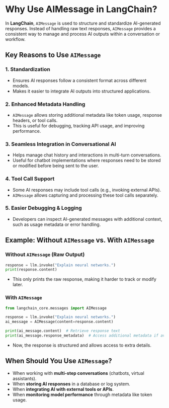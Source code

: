 # Why Use AIMessage in LangChain?

In **LangChain**, `AIMessage` is used to structure and standardize AI-generated responses. Instead of handling raw text responses, `AIMessage` provides a consistent way to manage and process AI outputs within a conversation or workflow.

## Key Reasons to Use `AIMessage`

### **1. Standardization**
- Ensures AI responses follow a consistent format across different models.
- Makes it easier to integrate AI outputs into structured applications.

### **2. Enhanced Metadata Handling**
- `AIMessage` allows storing additional metadata like token usage, response headers, or tool calls.
- This is useful for debugging, tracking API usage, and improving performance.

### **3. Seamless Integration in Conversational AI**
- Helps manage chat history and interactions in multi-turn conversations.
- Useful for chatbot implementations where responses need to be stored or modified before being sent to the user.

### **4. Tool Call Support**
- Some AI responses may include tool calls (e.g., invoking external APIs).
- `AIMessage` allows capturing and processing these tool calls separately.

### **5. Easier Debugging & Logging**
- Developers can inspect AI-generated messages with additional context, such as usage metadata or error handling.

## Example: Without `AIMessage` vs. With `AIMessage`

### **Without `AIMessage` (Raw Output)**
```python
response = llm.invoke("Explain neural networks.")
print(response.content)
```
- This only prints the raw response, making it harder to track or modify later.

### **With `AIMessage`**
```python
from langchain_core.messages import AIMessage

response = llm.invoke("Explain neural networks.")
ai_message = AIMessage(content=response.content)

print(ai_message.content)  # Retrieve response text
print(ai_message.response_metadata)  # Access additional metadata if available
```
- Now, the response is structured and allows access to extra details.

## When Should You Use `AIMessage`?
- When working with **multi-step conversations** (chatbots, virtual assistants).
- When **storing AI responses** in a database or log system.
- When **integrating AI with external tools or APIs**.
- When **monitoring model performance** through metadata like token usage.
